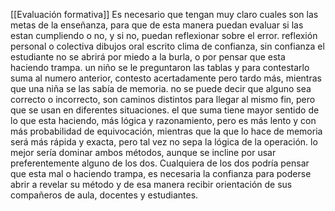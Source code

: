 [[Evaluación formativa]]
Es necesario que tengan muy claro cuales son las metas de la enseñanza, para que de esta manera puedan evaluar si las estan cumpliendo o no, y si no, puedan reflexionar sobre el error.
reflexión personal o colectiva
dibujos
oral 
escrito
clima de confianza, sin confianza el estudiante no se abrirá por miedo a la burla, o por pensar que esta haciendo trampa.
un niño se le preguntaron las tablas y para contestarlo suma al numero anterior, contesto acertadamente pero tardo más, mientras que una niña se las sabía de memoria. no se puede decir que alguno sea correcto o incorrecto, son caminos distintos para llegar al mismo fin, pero que se usan en diferentes situaciones. el que suma tiene mayor sentido de lo que esta haciendo, más lógica y razonamiento, pero es más lento y con más probabilidad de equivocación, mientras que la que lo hace de memoria será más rápida y exacta, pero tal vez no sepa la lógica de la operación. lo mejor sería dominar ambos métodos, aunque se incline por usar preferentemente alguno de los dos. Cualquiera de los dos podría pensar que esta mal o haciendo trampa, es necesaria la confianza para poderse abrir a revelar su método y de esa manera recibir orientación de sus compañeros de aula, docentes y estudiantes.